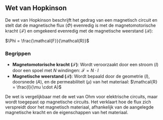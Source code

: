 ## Wet van Hopkinson

De wet van Hopkinson beschrijft het gedrag van een magnetisch circuit en stelt dat de magnetische flux ($\Phi$) evenredig is met de magnetomotorische kracht ($\mathcal{F}$) en omgekeerd evenredig met de magnetische weerstand ($\mathcal{R}$):

$\Phi = \frac{\mathcal{F}}{\mathcal{R}}$

### Begrippen
- **Magnetomotorische kracht ($\mathcal{F}$)**: Wordt veroorzaakt door een stroom ($I$) door een spoel met $N$ windingen:
  $\mathcal{F} = N \cdot I$
- **Magnetische weerstand ($\mathcal{R}$)**: Wordt bepaald door de geometrie ($l$), doorsnede ($A$), en de permeabiliteit ($\mu$) van het materiaal:
  $\mathcal{R} = \frac{l}{\mu \cdot A}$

De wet is vergelijkbaar met de wet van Ohm voor elektrische circuits, maar wordt toegepast op magnetische circuits. Het verklaart hoe de flux zich verspreidt door het magnetisch materiaal, afhankelijk van de aangelegde magnetische kracht en de eigenschappen van het materiaal.
